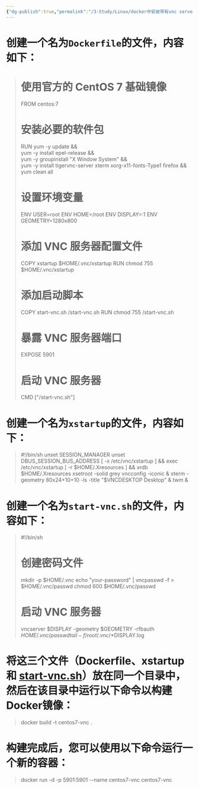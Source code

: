 ```yaml
---
{"dg-publish":true,"permalink":"/3-Study/Linux/docker中安装带有vnc server的centos7 image/"}
---
```


#  创建一个名为`Dockerfile`的文件，内容如下：
> # 使用官方的 CentOS 7 基础镜像
> FROM centos:7
> 
> # 安装必要的软件包
> RUN yum -y update && \
>     yum -y install epel-release && \
>     yum -y groupinstall "X Window System" && \
>     yum -y install tigervnc-server xterm xorg-x11-fonts-Type1 firefox && \
>     yum clean all
> 
> # 设置环境变量
> ENV USER=root
> ENV HOME=/root
> ENV DISPLAY=:1
> ENV GEOMETRY=1280x800
> 
> # 添加 VNC 服务器配置文件
> COPY xstartup $HOME/.vnc/xstartup
> RUN chmod 755 $HOME/.vnc/xstartup
> 
> # 添加启动脚本
> COPY start-vnc.sh /start-vnc.sh
> RUN chmod 755 /start-vnc.sh
> 
> # 暴露 VNC 服务器端口
> EXPOSE 5901
> 
> # 启动 VNC 服务器
> CMD ["/start-vnc.sh"]

#  创建一个名为`xstartup`的文件，内容如下：
> #!/bin/sh
> unset SESSION_MANAGER
> unset DBUS_SESSION_BUS_ADDRESS
> [ -x /etc/vnc/xstartup ] && exec /etc/vnc/xstartup
> [ -r $HOME/.Xresources ] && xrdb $HOME/.Xresources
> xsetroot -solid grey
> vncconfig -iconic &
> xterm -geometry 80x24+10+10 -ls -title "$VNCDESKTOP Desktop" &
> twm &

#  创建一个名为`start-vnc.sh`的文件，内容如下：
> #!/bin/sh
> 
> # 创建密码文件
> mkdir -p $HOME/.vnc
> echo "your-password" | vncpasswd -f > $HOME/.vnc/passwd
> chmod 600 $HOME/.vnc/passwd
> 
> # 启动 VNC 服务器
> vncserver $DISPLAY -geometry $GEOMETRY -rfbauth $HOME/.vnc/passwd
> tail -f /root/.vnc/*$DISPLAY.log

#  将这三个文件（Dockerfile、xstartup 和 [start-vnc.sh](http://start-vnc.sh/)）放在同一个目录中，然后在该目录中运行以下命令以构建Docker镜像：
> docker build -t centos7-vnc .

# 构建完成后，您可以使用以下命令运行一个新的容器：
> docker run -d -p 5901:5901 --name centos7-vnc centos7-vnc